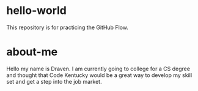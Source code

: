 # hello-world
This repository is for practicing the GitHub Flow.
# about-me
Hello my name is Draven. I am currently going to college for a CS degree and thought that Code Kentucky would be a great way to develop my skill set and get a step into the job market.
